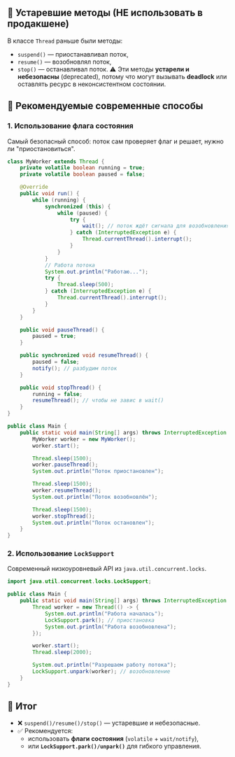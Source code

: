 ## 🔹 Устаревшие методы (НЕ использовать в продакшене)
В классе `Thread` раньше были методы:
- `suspend()` — приостанавливал поток,
- `resume()` — возобновлял поток,
- `stop()` — останавливал поток.
⚠️ Эти методы **устарели и небезопасны** (deprecated), потому что могут вызывать **deadlock** или оставлять ресурс в неконсистентном состоянии.
## 🔹 Рекомендуемые современные способы
### 1. Использование флага состояния
Самый безопасный способ: поток сам проверяет флаг и решает, нужно ли "приостановиться".
```java
class MyWorker extends Thread {
    private volatile boolean running = true;
    private volatile boolean paused = false;

    @Override
    public void run() {
        while (running) {
            synchronized (this) {
                while (paused) {
                    try {
                        wait(); // поток ждёт сигнала для возобновления
                    } catch (InterruptedException e) {
                        Thread.currentThread().interrupt();
                    }
                }
            }
            // Работа потока
            System.out.println("Работаю...");
            try {
                Thread.sleep(500);
            } catch (InterruptedException e) {
                Thread.currentThread().interrupt();
            }
        }
    }

    public void pauseThread() {
        paused = true;
    }

    public synchronized void resumeThread() {
        paused = false;
        notify(); // разбудим поток
    }

    public void stopThread() {
        running = false;
        resumeThread(); // чтобы не завис в wait()
    }
}

public class Main {
    public static void main(String[] args) throws InterruptedException {
        MyWorker worker = new MyWorker();
        worker.start();

        Thread.sleep(1500);
        worker.pauseThread();
        System.out.println("Поток приостановлен");

        Thread.sleep(1500);
        worker.resumeThread();
        System.out.println("Поток возобновлён");

        Thread.sleep(1500);
        worker.stopThread();
        System.out.println("Поток остановлен");
    }
}
```
### 2. Использование `LockSupport`
Современный низкоуровневый API из `java.util.concurrent.locks`.
```java
import java.util.concurrent.locks.LockSupport;

public class Main {
    public static void main(String[] args) throws InterruptedException {
        Thread worker = new Thread(() -> {
            System.out.println("Работа началась");
            LockSupport.park(); // приостановка
            System.out.println("Работа возобновлена");
        });

        worker.start();
        Thread.sleep(2000);

        System.out.println("Разрешаем работу потока");
        LockSupport.unpark(worker); // возобновление
    }
}
```
## 🔹 Итог
- ❌ `suspend()/resume()/stop()` — устаревшие и небезопасные.
- ✅ Рекомендуется:
    - использовать **флаги состояния** (`volatile` + `wait/notify`),
    - или **`LockSupport.park()/unpark()`** для гибкого управления.